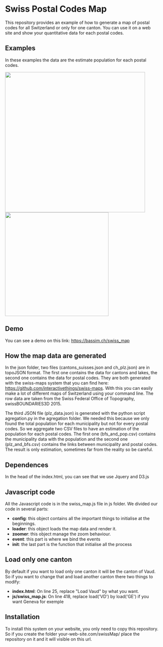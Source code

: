 # Swiss Postal Codes Map

This repository provides an example of how to generate a map of postal codes for all Switzerland or only for one canton.
You can use it on a web site and show your quantitative data for each postal codes.

Examples
--------------------------------------
In these examples the data are the estimate population for each postal codes.

<img src="https://cloud.githubusercontent.com/assets/14947215/15290833/403088d8-1b7b-11e6-97a2-ad9a4a4208c9.png" width="460" align="top">
<img src="https://cloud.githubusercontent.com/assets/14947215/15447895/c3f8b8ba-1f50-11e6-9133-63b39db3b7a7.png" width="340" align="top">

Demo
--------------------------------------
You can see a demo on this link: https://bassim.ch/swiss_map

How the map data are generated
--------------------------------------

In the json folder, two files (cantons_suisses.json and ch_plz.json) are in topoJSON format. The first one contains the data for cantons and lakes, the second one contains the data for postal codes. They are both generated with the swiss-maps system that you can find here: https://github.com/interactivethings/swiss-maps. With this you can easily make a lot of different maps of Switzerland using your command line. The row data are taken from the Swiss Federal Office of Topography, swissBOUNDARIES3D 2015.

The third JSON file (plz_data.json) is generated with the python script agregation.py in the agregation folder. We needed this because we only found the total population for each municipality but not for every postal codes. So we aggregate two CSV files to have an estimation of the population for each postal codes. The first one (bfs_and_pop.csv) contains the municipality data with the population and the second one (plz_and_bfs.csv) contains the links between municipality and postal codes. The result is only estimation, sometimes far from the reality so be careful.

Dependences
--------------------------------------
In the head of the index.html, you can see that we use Jquery and D3.js

Javascript code
--------------------------------------
All the Javascript code is in the swiss_map.js file in js folder.
We divided our code in several parts:
- **config**: this object contains all the important things to initialise at the beginnings.
- **loader**: this object loads the map data and render it.
- **zoomer**: this object manage the zoom behaviour.
- **event**: this part is where we bind the events
- **init**: the last part is the function that initialise all the process

Load only one canton
--------------------------------------
By default if you want to load only one canton it will be the canton of Vaud. So if you want to change that and load another canton there two things to modify:
- **index.html**: On line 25, replace "Load Vaud" by what you want.
- **js/swiss_map.js**: On line 418, replace load('VD') by load('GE') if you want Geneva for exemple

Installation
--------------------------------------
To install this system on your website, you only need to copy this repository.
So if you create the folder your-web-site.com/swissMap/ place the repository on it and it will visible on this url.
